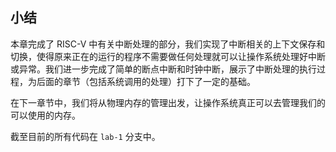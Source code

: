 ## 小结

本章完成了 RISC-V 中有关中断处理的部分，我们实现了中断相关的上下文保存和切换，使得原来正在的运行的程序不需要做任何处理就可以让操作系统处理好中断或异常。我们进一步完成了简单的断点中断和时钟中断，展示了中断处理的执行过程，为后面的章节（包括系统调用的处理）打下了一定的基础。

在下一章节中，我们将从物理内存的管理出发，让操作系统真正可以去管理我们的可以使用的内存。

截至目前的所有代码在 `lab-1` 分支中。